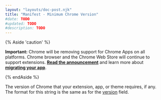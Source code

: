 ```yaml
---
layout: "layouts/doc-post.njk"
title: "Manifest - Minimum Chrome Version"
#date: TODO
#updated: TODO
#description: TODO
---
```


{% Aside 'caution' %}

**Important:** Chrome will be removing support for Chrome Apps on all platforms. Chrome browser and
the Chrome Web Store will continue to support extensions. [**Read the announcement**][1] and learn
more about [**migrating your app**][2].

{% endAside %}

The version of Chrome that your extension, app, or theme requires, if any. The format for this
string is the same as for the [version][3] field.

[1]: https://blog.chromium.org/2020/01/moving-forward-from-chrome-apps.html
[2]: /apps/migration
[3]: /extensions/manifest#version
